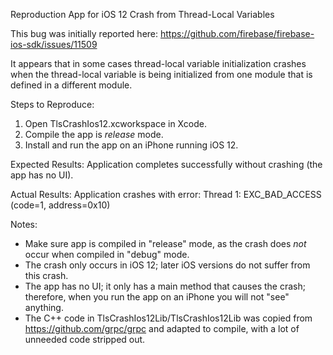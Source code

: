 Reproduction App for iOS 12 Crash from Thread-Local Variables

This bug was initially reported here: https://github.com/firebase/firebase-ios-sdk/issues/11509

It appears that in some cases thread-local variable initialization crashes when
the thread-local variable is being initialized from one module that is defined
in a different module.

Steps to Reproduce:
1. Open TlsCrashIos12.xcworkspace in Xcode.
2. Compile the app is _release_ mode.
3. Install and run the app on an iPhone running iOS 12.

Expected Results:
Application completes successfully without crashing (the app has no UI).

Actual Results:
Application crashes with error: Thread 1: EXC_BAD_ACCESS (code=1, address=0x10)

Notes:
- Make sure app is compiled in "release" mode, as the crash does _not_ occur
    when compiled in "debug" mode.
- The crash only occurs in iOS 12; later iOS versions do not suffer from this
    crash.
- The app has no UI; it only has a main method that causes the crash; therefore,
    when you run the app on an iPhone you will not "see" anything.
- The C++ code in TlsCrashIos12Lib/TlsCrashIos12Lib was copied from
    https://github.com/grpc/grpc and adapted to compile, with a lot of unneeded
    code stripped out.
